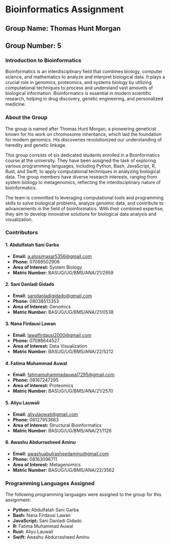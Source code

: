 # Bioinformatics Assignment

## Group Name: Thomas Hunt Morgan  
## Group Number: 5  

### **Introduction to Bioinformatics**
Bioinformatics is an interdisciplinary field that combines biology, computer science, and mathematics to analyze and interpret biological data. It plays a crucial role in genomics, proteomics, and systems biology by utilizing computational techniques to process and understand vast amounts of biological information. Bioinformatics is essential in modern scientific research, helping in drug discovery, genetic engineering, and personalized medicine.

### **About the Group**
The group is named after Thomas Hunt Morgan, a pioneering geneticist known for his work on chromosome inheritance, which laid the foundation for modern genomics. His discoveries revolutionized our understanding of heredity and genetic linkage.

This group consists of six dedicated students enrolled in a Bioinformatics course at the university. They have been assigned the task of exploring various programming languages, including Python, Bash, JavaScript, R, Rust, and Swift, to apply computational techniques in analyzing biological data. The group members have diverse research interests, ranging from system biology to metagenomics, reflecting the interdisciplinary nature of bioinformatics.

The team is committed to leveraging computational tools and programming skills to solve biological problems, analyze genomic data, and contribute to advancements in the field of bioinformatics. With their combined expertise, they aim to develop innovative solutions for biological data analysis and visualization.

### **Contributors**

#### **1. Abdulfatah Sani Garba**
- **Email:** a.alsisimasar5356@gmail.com  
- **Phone:** 07069502906  
- **Area of Interest:** System Biology  
- **Matric Number:** BASUG/UG/BMS/ANA/21/2959  

#### **2. Sani Danladi Gidado**
- **Email:** sanidanladigidado@gmail.com  
- **Phone:** 08038513353  
- **Area of Interest:** Genomics  
- **Matric Number:** BASUG/UG/BMS/ANA/21/0538  

#### **3. Nana Firdausi Lawan**
- **Email:** lawalfirdausi2000@gmail.com  
- **Phone:** 07088644527  
- **Area of Interest:** Data Visualization  
- **Matric Number:** BASUG/UG/BMS/ANA/22/5212  

#### **4. Fatima Muhammad Auwal**
- **Email:** fatimamuhammadauwal7295@gmail.com  
- **Phone:** 08167247295  
- **Area of Interest:** Proteomics  
- **Matric Number:** BASUG/UG/BMS/ANA/21/2570  

#### **5. Aliyu Lauwali**
- **Email:** aliyulaowali@gmail.com  
- **Phone:** 08127953663  
- **Area of Interest:** Structural Bioinformatics  
- **Matric Number:** BASUG/UG/BMS/ANA/21/1126  

#### **6. Awashu Abdurrasheed Aminu**
- **Email:** awashuabulrasheedaminu@gmail.com  
- **Phone:** 08163096711  
- **Area of Interest:** Metagenomics  
- **Matric Number:** BASUG/UG/BMS/ANA/22/3562  

### **Programming Languages Assigned**
The following programming languages were assigned to the group for this assignment:
- **Python:** Abdulfatah Sani Garba
- **Bash:** Nana Firdausi Lawan
- **JavaScript:** Sani Danladi Gidado
- **R:** Fatima Muhammad Auwal
- **Rust:** Aliyu Lauwali
- **Swift:** Awashu Abdurrasheed Aminu

